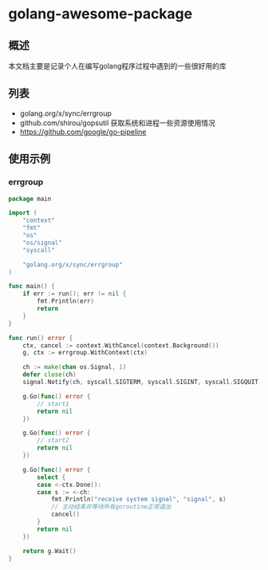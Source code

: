 # golang-awesome-package

## 概述

本文档主要是记录个人在编写golang程序过程中遇到的一些很好用的库

## 列表

- golang.org/x/sync/errgroup
- github.com/shirou/gopsutil 获取系统和进程一些资源使用情况
- https://github.com/google/go-pipeline

## 使用示例

### errgroup

```go
package main

import (
	"context"
	"fmt"
	"os"
	"os/signal"
	"syscall"

	"golang.org/x/sync/errgroup"
)

func main() {
	if err := run(); err != nil {
		fmt.Println(err)
		return
	}
}

func run() error {
	ctx, cancel := context.WithCancel(context.Background())
	g, ctx := errgroup.WithContext(ctx)

	ch := make(chan os.Signal, 1)
	defer close(ch)
	signal.Notify(ch, syscall.SIGTERM, syscall.SIGINT, syscall.SIGQUIT)

	g.Go(func() error {
		// start1
		return nil
	})

	g.Go(func() error {
		// start2
		return nil
	})

	g.Go(func() error {
		select {
		case <-ctx.Done():
		case s := <-ch:
			fmt.Println("receive system signal", "signal", s)
			// 主动结束并等待所有goroutine正常退出
			cancel()
		}
		return nil
	})

	return g.Wait()
}
```
